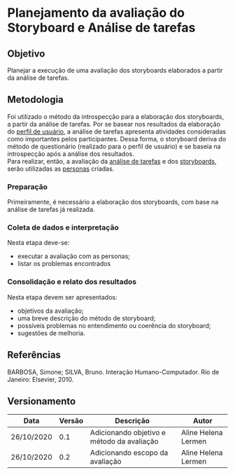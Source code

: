 # Planejamento da avaliação do Storyboard e Análise de tarefas

## Objetivo
Planejar a execução de uma avaliação dos storyboards elaborados a partir da análise de tarefas.

## Metodologia
Foi utilizado o método da introspecção para a elaboração dos storyboards, a partir da análise de tarefas. Por se basear nos resultados da elaboração do [perfil de usuário](perfil_de_usuario.md), a análise de tarefas apresenta atividades consideradas como importantes pelos participantes. Dessa forma, o storyboard deriva do método de questionário (realizado para o perfil de usuário) e se baseia na introspecção após a análise dos resultados.  
Para realizar, então, a avaliação da [análise de tarefas](analise_de_tarefas.md) e dos [storyboards](), serão utilizadas as [personas](personas.md) criadas.

### Preparação
Primeiramente, é necessário a elaboração dos storyboards, com base na análise de tarefas já realizada.

### Coleta de dados e interpretação
Nesta etapa deve-se:
* executar a avaliação com as personas;
* listar os problemas encontrados

### Consolidação e relato dos resultados
Nesta etapa devem ser apresentados:  
* objetivos da avaliação;
* uma breve descrição do método de storyboard;
* possíveis problemas no entendimento ou coerência do storyboard;
* sugestões de melhoria.


## Referências 
BARBOSA, Simone; SILVA, Bruno. Interação Humano-Computador. Rio de Janeiro: Elsevier, 2010.


## Versionamento
| Data | Versão | Descrição | Autor |
|------|------|------|------|
|26/10/2020|0.1|Adicionando objetivo e método da avaliação|Aline Helena Lermen|
|26/10/2020|0.2|Adicionando escopo da avaliação|Aline Helena Lermen|